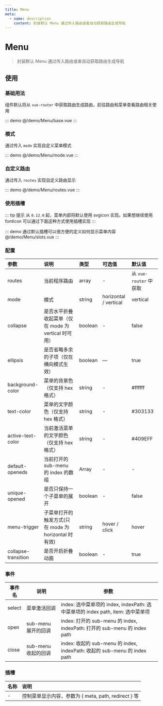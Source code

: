 ```yaml
---
title: Menu
meta:
  - name: description
    content: 封装默认 Menu 通过传入路由或者自动获取路由生成导航
---
```


# Menu

> 封装默认 Menu 通过传入路由或者自动获取路由生成导航

## 使用

### 基础用法

组件默认将从 `vue-router` 中获取路由生成路由，前往<pro-link to="/zh-CN/guide/router">路由和菜单</pro-link>查看路由相关使用

::: demo
@/demo/Menu/base.vue
:::

### 模式

通过传入 `mode` 实现自定义菜单模式

::: demo
@/demo/Menu/mode.vue
:::

### 自定义路由

通过传入 `routes` 实现自定义路由显示

::: demo
@/demo/Menu/routes.vue
:::

### 使用插槽

::: tip 提示
从 `0.12.0` 起，菜单内部将默认使用 svgicon 实现。如果想继续使用 fonticon 可以通过下面这种方式使用插槽实现
:::

::: demo 通过默认插槽可以很方便的定义如何显示菜单内容
@/demo/Menu/slots.vue
:::

### 配置

| 参数                | 说明                                                 | 类型    | 可选值                | 默认值                 |
| :------------------ | :--------------------------------------------------- | :------ | :-------------------- | :--------------------- |
| routes              | 当前程序路由                                         | array   | -                     | 从 `vue-router` 中获取 |
| mode                | 模式                                                 | string  | horizontal / vertical | vertical               |
| collapse            | 是否水平折叠收起菜单（仅在 mode 为 vertical 时可用） | boolean | -                     | false                  |
| ellipsis            | 是否省略多余的子项（仅在横向模式生效）               | boolean | —                     | true                   |
| background-color    | 菜单的背景色（仅支持 hex 格式）                      | string  | -                     | #ffffff                |
| text-color          | 菜单的文字颜色（仅支持 hex 格式）                    | string  | -                     | #303133                |
| active-text-color   | 当前激活菜单的文字颜色（仅支持 hex 格式）            | string  | -                     | #409EFF                |
| default-openeds     | 当前打开的 sub-menu 的 index 的数组                  | Array   | -                     | -                      |
| unique-opened       | 是否只保持一个子菜单的展开                           | boolean | -                     | false                  |
| menu-trigger        | 子菜单打开的触发方式(只在 mode 为 horizontal 时有效) | string  | hover / click         | hover                  |
| collapse-transition | 是否开启折叠动画                                     | boolean | -                     | true                   |

### 事件

| 事件名 | 说明                | 参数                                                                            |
| ------ | ------------------- | ------------------------------------------------------------------------------- |
| select | 菜单激活回调        | index: 选中菜单项的 index, indexPath: 选中菜单项的 index path, item: 选中菜单项 |
| open   | sub-menu 展开的回调 | index: 打开的 sub-menu 的 index, indexPath: 打开的 sub-menu 的 index path       |
| close  | sub-menu 收起的回调 | index: 收起的 sub-menu 的 index, indexPath: 收起的 sub-menu 的 index path       |

### 插槽

| 名称 | 说明                                                 |
| :--- | :--------------------------------------------------- |
| -    | 控制菜单显示内容，参数为 { meta, path, redirect } 等 |
